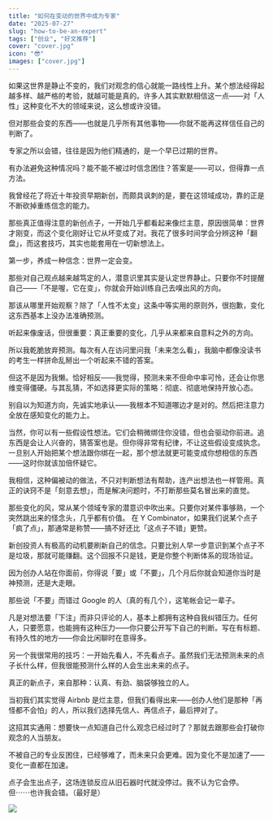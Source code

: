 ```yaml
---
title: "如何在变动的世界中成为专家"
date: "2025-07-27"
slug: "how-to-be-an-expert"
tags: ["创业", "好文推荐"]
cover: "cover.jpg"
icon: "😎"
images: ["cover.jpg"]
---
```

如果这世界是静止不变的，我们对观念的信心就能一路线性上升。某个想法经得起越多样、越严格的考验，就越可能是真的。许多人其实默默相信这一点——对「人性」这种变化不大的领域来说，这么想或许没错。



但对那些会变的东西——也就是几乎所有其他事物——你就不能再这样信任自己的判断了。



专家之所以会错，往往是因为他们精通的，是一个早已过期的世界。



有办法避免这种情况吗？能不能不被过时信念困住？答案是——可以，但得靠一点方法。



我曾经花了将近十年投资早期新创，而颇具讽刺的是，要在这领域成功，靠的正是不断砍掉重练信念的能力。



那些真正值得注意的新创点子，一开始几乎都看起来像烂主意，原因很简单：世界才刚变，而这个变化刚好让它从坏变成了对。我花了很多时间学会分辨这种「翻盘」，而这套技巧，其实也能套用在一切新想法上。



第一步，养成一种信念：世界一定会变。



那些对自己观点越来越笃定的人，潜意识里其实是认定世界静止。只要你不时提醒自己——「不是喔，它在变」，你就会开始训练自己去嗅出风的方向。



那该从哪里开始观察？除了「人性不太变」这条中等实用的原则外，很抱歉，变化这东西基本上没办法准确预测。



听起来像废话，但很重要：真正重要的变化，几乎从来都来自意料之外的方向。



所以我乾脆放弃预测。每次有人在访问里问我「未来怎么看」，我脑中都像没读书的考生一样拼命乱掰出一个听起来不错的答案。



但这不是因为我懒。恰好相反——我觉得，预测未来不但命中率可怜，还会让你思维变得僵硬。与其乱猜，不如选择更实际的策略：彻底、彻底地保持开放心态。



别自以为知道方向，先诚实地承认——我根本不知道哪边才是对的。然后把注意力全放在感知变化的能力上。



当然，你可以有一些假设性想法。它们会稍微绑住你没错，但也会驱动你前进。追东西是会让人兴奋的，猜答案也是。但你得非常有纪律，不让这些假设变成执念。
一旦别人开始把某个想法跟你绑在一起，那个想法就更可能变成你想相信的东西——这时你就该加倍怀疑它。



我相信，这种偏被动的做法，不只对判断想法有帮助，连产出想法也一样管用。真正的诀窍不是「刻意去想」，而是解决问题时，不打断那些莫名冒出来的直觉。



那些变化的风，常从某个领域专家的潜意识中吹出来。只要你对某件事够熟，一个突然跳出来的怪念头，几乎都有价值。
在 Y Combinator，如果我们说某个点子「疯了点」，那通常是称赞——搞不好还比「这点子不错」更赞。



新创投资人有极高的动机要刷新自己的信念。只要比别人早一步意识到某个点子不是垃圾，那就可能赚翻。这个回报不只是钱，更是你整个判断体系的现场验证。



因为创办人站在你面前，你得说「要」或「不要」，几个月后你就会知道你当时是神预测，还是大走眼。



那些说「不要」而错过 Google 的人（真的有几个），这笔帐会记一辈子。



凡是对想法要「下注」而非只评论的人，基本上都拥有这种自我纠错压力。任何人，只要愿意，也能拥有这种压力——你只要公开写下自己的判断。写在有标题、有持久性的地方——你会比闲聊时在意得多。



另一个我很常用的技巧：一开始先看人，不先看点子。虽然我们无法预测未来的点子长什么样，但我很能预测什么样的人会生出未来的点子。



真正的新点子，来自那种：认真、有劲、脑袋够独立的人。



当初我们其实觉得 Airbnb 是烂主意，但我们看得出来——创办人他们是那种「再怪都不会怕」的人，所以我们选择先信人、再信点子，最后押对了。



这招其实通用：想要快一点知道自己什么观念已经过时了？那就去跟那些会打破你观念的人当朋友。



不被自己的专业反困住，已经够难了，而未来只会更难。因为变化不是加速了——变化一直都在加速。



点子会生出点子，这场连锁反应从旧石器时代就没停过。我不认为它会停。
但⋯⋯也许我会错。（最好是）




![](https://prod-files-secure.s3.us-west-2.amazonaws.com/112d0858-5090-4d34-a606-b75eb8d65fd2/46476355-9cf3-4e99-9b7a-3531bc426380/1000202064.png?X-Amz-Algorithm=AWS4-HMAC-SHA256&X-Amz-Content-Sha256=UNSIGNED-PAYLOAD&X-Amz-Credential=ASIAZI2LB466QG7KKWDH%2F20250820%2Fus-west-2%2Fs3%2Faws4_request&X-Amz-Date=20250820T191042Z&X-Amz-Expires=3600&X-Amz-Security-Token=IQoJb3JpZ2luX2VjEJL%2F%2F%2F%2F%2F%2F%2F%2F%2F%2FwEaCXVzLXdlc3QtMiJHMEUCIFEkThL3FU8qZVvhYPLUavOtSGFLDwmC2S3aQx6PywfoAiEAyLwuVUfN0Fj6QZyHPrcXikrOF%2B%2BsCirD0OppfLx6c74qiAQI2%2F%2F%2F%2F%2F%2F%2F%2F%2F%2F%2FARAAGgw2Mzc0MjMxODM4MDUiDCSUBN9svy7N56UUmCrcA%2FbTr5wysOzS5G88KfZHAFlln3WakvF%2FOuuql926adO29ZOClbs5RVgQ94b8%2FDs7OIFUqutsS3rumpp62CSjJkiZOlnD9RySO4Je637Gi%2FptI0CfYjIfv4i0T7JWIh%2FTNPvfMzX5vGiItFbuUP3pv%2BJCjh8%2F7BucgL4jA57AS1azm3t7n4gmEJuy3Pnsj8VvbE%2Fweh6KQzOrp%2BydeiV2P5YhquLXAwY5MEoUC4GmWJyqXkk20KbhcluYlelShfrukpml7GmgTQUgj6DqL6OGM1VHEkSvgIsNKT7T%2BdkvDF9XbSkUUDuHZsHTTyQ9hOhdWS0%2BG8onvO0EgnBgd7pL79grwzlvJdmap3Dvwgkg9zWMQ2nOMafRTflqUbYK%2BC48XLMNj0i%2FHK2MAyU0acWQv%2B4gCRqahgSeF%2BAaTpYMT2OzmgWJ4a9vqM9v%2BfBrwollU3%2B99C%2FiR3m9cxKUM8K0arS%2FnlQ9ouVGsGCsmjqBadLtE1TxreGyNGrVzP%2FKfawJn4g%2FjqeZ5d6U6dd4sBvd8Mp1WMZ%2FDxAr4%2Bebt2PjSBpQNsyCNNcSn9QFvsWjZEMHNrPnbM6VkwbndtP%2FfgOi22%2BW18UxClUEJsBHtz53TyAp5aSxHfWPBmBVhaeBMMSWmMUGOqUB4vvAMW1ERlw7w3%2BctTV%2BYNfvCtIoV267e9WASBKjnsSOwJgHbO4Xw%2FPsM5jk4xvT3Dd2ObMXzxKgNwZrSVm4NvOqfCvtJLc2CKYamVLZqHM%2B5uD6%2Fd0S4c0LE0bBx%2Fwye13BsFAATg1Ke2usBzmysOzyXDuiI%2B6pmGM1fGsmdOvXxSUquACGKN5tqraaHh4xQV7avPsrbXvX79Tn2Xc5TMtAwbDp&X-Amz-Signature=90a2186cea18384c04f7fd97ef0f6d32e0760415b54a8a23baf64e2fcd305f41&X-Amz-SignedHeaders=host&x-amz-checksum-mode=ENABLED&x-id=GetObject)

